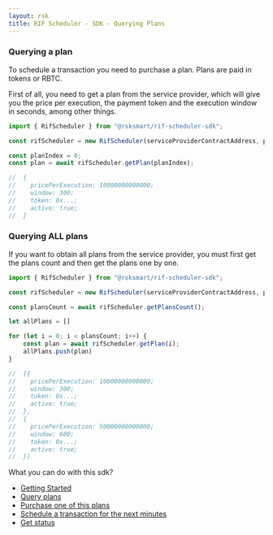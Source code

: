 ```yaml
---
layout: rsk
title: RIF Scheduler - SDK - Querying Plans
---
```


### Querying a plan

To schedule a transaction you need to purchase a plan. Plans are paid in tokens or RBTC.

First of all, you need to get a plan from the service provider, which will give you the price per execution, the payment token and the execution window in seconds, among other things.

```javascript
import { RifScheduler } from "@rsksmart/rif-scheduler-sdk";

const rifScheduler = new RifScheduler(serviceProviderContractAddress, provider);

const planIndex = 0;
const plan = await rifScheduler.getPlan(planIndex);

//  {
//    pricePerExecution: 10000000000000;
//    window: 300;
//    token: 0x...;
//    active: true;
//  }
```

### Querying ALL plans

If you want to obtain all plans from the service provider, you must first get the plans count and then get the plans one by one.

```javascript
import { RifScheduler } from "@rsksmart/rif-scheduler-sdk";

const rifScheduler = new RifScheduler(serviceProviderContractAddress, provider);

const plansCount = await rifScheduler.getPlansCount();

let allPlans = []

for (let i = 0; i < plansCount; i++) {
    const plan = await rifScheduler.getPlan(i);
    allPlans.push(plan)
}

//  [{
//    pricePerExecution: 10000000000000;
//    window: 300;
//    token: 0x...;
//    active: true;
//  },
//  {
//    pricePerExecution: 50000000000000;
//    window: 600;
//    token: 0x...;
//    active: true;
//  }]
```

What you can do with this sdk?

- [Getting Started](../)
- [Query plans](../query-plans)
- [Purchase one of this plans](../purchasing-plan)
- [Schedule a transaction for the next minutes](../scheduling)
- [Get status](../statuses)